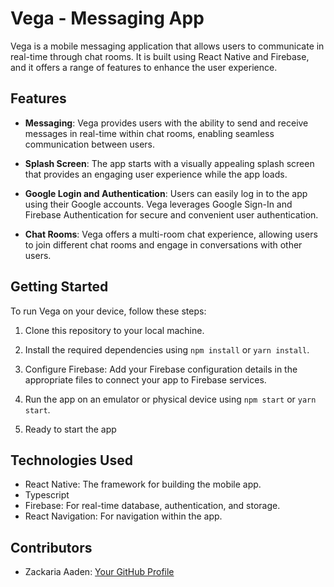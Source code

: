 # Vega - Messaging App

Vega is a mobile messaging application that allows users to communicate in real-time through chat rooms. It is built using React Native and Firebase, and it offers a range of features to enhance the user experience.

## Features

- **Messaging**: Vega provides users with the ability to send and receive messages in real-time within chat rooms, enabling seamless communication between users.

- **Splash Screen**: The app starts with a visually appealing splash screen that provides an engaging user experience while the app loads.

- **Google Login and Authentication**: Users can easily log in to the app using their Google accounts. Vega leverages Google Sign-In and Firebase Authentication for secure and convenient user authentication.

- **Chat Rooms**: Vega offers a multi-room chat experience, allowing users to join different chat rooms and engage in conversations with other users.

## Getting Started

To run Vega on your device, follow these steps:

1. Clone this repository to your local machine.

2. Install the required dependencies using `npm install` or `yarn install`.

3. Configure Firebase: Add your Firebase configuration details in the appropriate files to connect your app to Firebase services.

4. Run the app on an emulator or physical device using `npm start` or `yarn start`.

5. Ready to start the app

## Technologies Used

- React Native: The framework for building the mobile app.
- Typescript
- Firebase: For real-time database, authentication, and storage.
- React Navigation: For navigation within the app.

## Contributors

- Zackaria Aaden: [Your GitHub Profile](https://github.com/zackaad)



